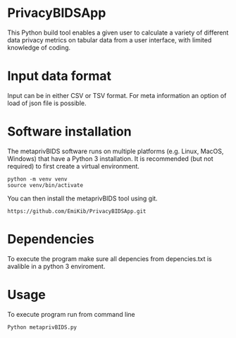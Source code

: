 # PrivacyBIDSApp

This Python build tool enables a given user to calculate a variety of different data privacy metrics on tabular data from a user interface, with limited knowledge of coding.  

# Input data format

Input can be in either CSV or TSV format. 
For meta information an option of load of json file is possible. 

# Software installation

The metaprivBIDS software runs on multiple platforms (e.g. Linux, MacOS, Windows) that have a Python 3 installation.
It is recommended (but not required) to first create a virtual environment.

```console 
python -m venv venv
source venv/bin/activate
```

You can then install the metaprivBIDS tool using git.

```console
https://github.com/EmiKib/PrivacyBIDSApp.git
```


# Dependencies

To execute the program make sure all depencies from depencies.txt is avalible in a python 3 enviroment. 

# Usage

To execute program run from command line 

```console
Python metaprivBIDS.py
```

